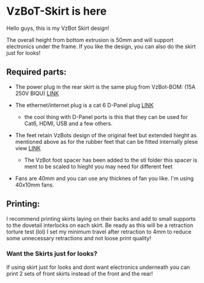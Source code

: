 # VzBoT-Skirt is here
Hello guys, this is my VzBot Skirt design!

The overall height from bottom extrusion is 50mm and will support electronics under the frame. If you like the design, you can also do the skirt just for looks!

## Required parts:

* The power plug in  the rear skirt is the same plug from VzBot-BOM: (15A 250V BIQU) [LINK]( https://www.amazon.com/BIQU-Rocker-Switch-Socket-Module/dp/B07KS2TQ45/ref=sr_1_3?crid=1AUOWP7VZZAJ&keywords=biqu%2B15a%2B250v%2Brocker%2Bswitch%2Bpower%2Bsocket%2Binlet%2Bmodule&qid=1643858694&sprefix=250v%2Bbiq%2Caps%2C197&sr=8-3&th=1)

* The ethernet/internet plug is a cat 6 D-Panel plug [LINK]( https://www.amazon.com/gp/product/B081P826R6/ref=ox_sc_saved_image_1?smid=A3JISXJ5AQCA73&psc=1)
  * the cool thing with D-Panel ports is this that they can be used for Cat6, HDMI, USB and a few others.

* The feet retain VzBots design of the original feet but extended hieght as mentioned above as for the rubber feet that can be fitted internally plese view [LINK](https://www.ebay.com/itm/254543677997?var=554291871564)
  * The VzBot foot spacer has been added to the stl folder this spacer is ment to be scaled to hieght you may need for different feet

* Fans are 40mm and you can use any thicknes of fan you like. I'm using 40x10mm fans.

## Printing:

I recommend printing skirts laying on their backs and add to small supports to the dovetail interlocks on each skirt. Be ready as this will be a retraction torture test (lol) I set my minimum travel after retraction to 4mm to reduce some unnecessary retractions and not loose print quality!

### Want the Skirts just for looks?

If using skirt just for looks and dont want electronics underneath you can print 2 sets of front skirts instead of the front and the rear!
